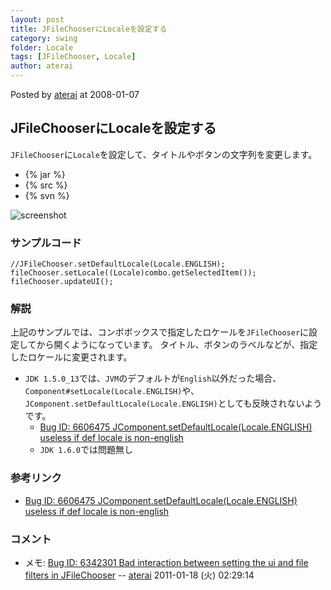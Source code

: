 ```yaml
---
layout: post
title: JFileChooserにLocaleを設定する
category: swing
folder: Locale
tags: [JFileChooser, Locale]
author: aterai
---
```


Posted by [aterai](http://terai.xrea.jp/aterai.html) at 2008-01-07

## JFileChooserにLocaleを設定する
`JFileChooser`に`Locale`を設定して、タイトルやボタンの文字列を変更します。

- {% jar %}
- {% src %}
- {% svn %}

<!-- dummy comment line for breaking list -->

![screenshot](https://lh5.googleusercontent.com/_9Z4BYR88imo/TQTPdRLH4_I/AAAAAAAAAeA/tZciS7a5CCc/s800/Locale.png)

### サンプルコード
<pre class="prettyprint"><code>//JFileChooser.setDefaultLocale(Locale.ENGLISH);
fileChooser.setLocale((Locale)combo.getSelectedItem());
fileChooser.updateUI();
</code></pre>

### 解説
上記のサンプルでは、コンボボックスで指定したロケールを`JFileChooser`に設定してから開くようになっています。
タイトル、ボタンのラベルなどが、指定したロケールに変更されます。

- `JDK 1.5.0_13`では、`JVM`のデフォルトが`English`以外だった場合、`Component#setLocale(Locale.ENGLISH)`や、`JComponent.setDefaultLocale(Locale.ENGLISH)`としても反映されないようです。
    - [Bug ID: 6606475 JComponent.setDefaultLocale(Locale.ENGLISH) useless if def locale is non-english](http://bugs.sun.com/bugdatabase/view_bug.do?bug_id=6606475)
    - `JDK 1.6.0`では問題無し

<!-- dummy comment line for breaking list -->

### 参考リンク
- [Bug ID: 6606475 JComponent.setDefaultLocale(Locale.ENGLISH) useless if def locale is non-english](http://bugs.sun.com/bugdatabase/view_bug.do?bug_id=6606475)

<!-- dummy comment line for breaking list -->

### コメント
- メモ: [Bug ID: 6342301 Bad interaction between setting the ui and file filters in JFileChooser](http://bugs.sun.com/bugdatabase/view_bug.do?bug_id=6342301) -- [aterai](http://terai.xrea.jp/aterai.html) 2011-01-18 (火) 02:29:14

<!-- dummy comment line for breaking list -->

